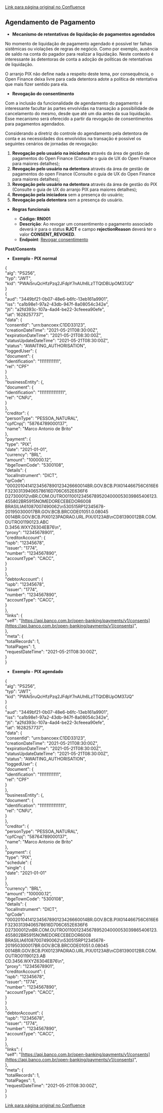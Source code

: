 [Link para página original no Confluence](https://openfinancebrasil.atlassian.net/wiki/spaces/OF/pages/17376464)

## **Agendamento de Pagamento**

- **Mecanismo de retentativas de liquidação de pagamentos agendados**

No momento de liquidação de pagamento agendado é possível ter falhas sistêmicas ou violações de regras de negócio. Como por exemplo, ausência de saldo na conta do pagador para realizar a liquidação. Neste contexto é interessante às detentoras de conta a adoção de políticas de retentativas de liquidação.

O arranjo PIX não define nada a respeito deste tema, por consequência, o Open Finance deixa livre para cada detentora adote a política de retentativa que mais fizer sentido para ela.

- **Revogação do consentimento**

Com a inclusão da funcionalidade de agendamento do pagamento é interessante facultar às partes envolvidas na transação a possibilidade de cancelamento do mesmo, desde que até um dia antes da sua liquidação. Esse mecanismo será oferecido a partir da revogação de consentimentos para pagamentos agendados.

Considerando a diretriz do controle do agendamento pela detentora de conta e as necessidades dos envolvidos na transação é possível os seguintes cenários de jornadas de revogação:

1. **Revogação pelo usuário na iniciadora** através da área de gestão de pagamentos do Open Finance (Consulte o guia de UX do Open Finance para maiores detalhes);
2. **Revogação pelo usuário na detentora** através da área de gestão de pagamentos do open Finance (Consulte o guia de UX do Open Finance para maiores detalhes);
3. **Revogação pelo usuário na detentora** através da área de gestão do PIX (Consulte o guia de UX do arranjo PIX para maiores detalhes);
4. **Revogação pela iniciadora** sem a presença do usuário;
5. **Revogação pela detentora** sem a presença do usuário.

- **Regras funcionais**

    - **Código: RN001**
    - **Descrição**: Ao revogar um consentimento o pagamento associado deverá ir para o status **RJCT** e campo **rejectionReason** deverá ter o valor **CONSENT\_REVOKED**.
    - **Endpoint**: [Revogar consentimento](https://openbankingbrasil.atlassian.net/wiki/spaces/DraftOF/pages/48726154/Informa+es+Gerais+-+Pagamentos+-+v1.1.0-rc1.0#Revogar-consentimento-de-pagamento:-%28PATCH-/payments/v1/consents/{consentId}%29)

**Post/Consents**

- **Exemplo - PIX normal**

{  
"alg": "PS256",  
"typ": "JWT",  
"kid": "PWAi5ruQcHfzPzq2JFdpY7nAUh6LzTTQtDBUpOM37JQ"  
}  
{  
"aud": "3449bf21-0b07-48e6-b6fc-13eb161a9901",  
"iss": "ca1b98e1-97a2-43db-947f-8a08054c342e",  
"jti": "a2fd393c-107a-4ad4-be22-3cfeeea90efe",  
"iat": 1628257737",  
"data": {  
"consentId": "urn:bancoex:C1DD33123",  
"creationDateTime": "2021-05-21T08:30:00Z",  
"expirationDateTime": "2021-05-21T08:30:00Z",  
"statusUpdateDateTime": "2021-05-21T08:30:00Z",  
"status": "AWAITING\_AUTHORISATION",  
"loggedUser": {  
"document": {  
"identification": "11111111111",  
"rel": "CPF"  
}  
},  
"businessEntity": {,  
"document": {  
"identification": "11111111111111",  
"rel": "CNPJ",  
}  
},  
"creditor": {  
"personType": "PESSOA\_NATURAL",  
"cpfCnpj": "58764789000137",  
"name": "Marco Antonio de Brito"  
},  
"payment": {  
"type": "PIX",  
"date": "2021-01-01",  
"currency": "BRL",  
"amount": "100000.12",  
"ibgeTownCode": "5300108",  
"details": {  
"localInstrument": "DICT",  
"qrCode": "00020104141234567890123426660014BR.GOV.BCB.PIX014466756C616E6F32303139406578616D706C652E636F6  
D27300012\nBR.COM.OUTRO011001234567895204000053039865406123.455802BR5915NOMEDORECEBEDOR6008  
BRASILIA61087007490062\n530515RP12345678-201950300017BR.GOV.BCB.BRCODE01051.0.08045  
0014BR.GOV.BCB.PIX0123PADRAO.URL.PIX/0123AB\nCD81390012BR.COM.OUTRO01190123.ABC  
D.3456.WXYZ6304EB76\n",  
"proxy": "12345678901",  
"creditorAccount": {  
"ispb": "12345678",  
"issuer": "1774",  
"number": "1234567890",  
"accountType": "CACC",  
}  
}  
},  
"debtorAccount": {  
"ispb": "12345678",  
"issuer": "1774",  
"number": "1234567890",  
"accountType": "CACC",  
}  
},  
"links": {  
"self": "[https://api.banco.com.br/open-banking/payments/v1/consents](https://api.banco.com.br/open-banking/payments/v1/consents)",  
},  
"meta": {  
"totalRecords": 1,  
"totalPages": 1,  
"requestDateTime": "2021-05-21T08:30:00Z",  
}  
}

- **Exemplo - PIX agendado**

{  
"alg": "PS256",  
"typ": "JWT",  
"kid": "PWAi5ruQcHfzPzq2JFdpY7nAUh6LzTTQtDBUpOM37JQ"  
}  
{  
"aud": "3449bf21-0b07-48e6-b6fc-13eb161a9901",  
"iss": "ca1b98e1-97a2-43db-947f-8a08054c342e",  
"jti": "a2fd393c-107a-4ad4-be22-3cfeeea90efe",  
"iat": 1628257737",  
"data": {  
"consentId": "urn:bancoex:C1DD33123",  
"creationDateTime": "2021-05-21T08:30:00Z",  
"expirationDateTime": "2021-05-21T08:30:00Z",  
"statusUpdateDateTime": "2021-05-21T08:30:00Z",  
"status": "AWAITING\_AUTHORISATION",  
"loggedUser": {  
"document": {  
"identification": "11111111111",  
"rel": "CPF"  
}  
},  
"businessEntity": {,  
"document": {  
"identification": "11111111111111",  
"rel": "CNPJ",  
}  
},  
"creditor": {  
"personType": "PESSOA\_NATURAL",  
"cpfCnpj": "58764789000137",  
"name": "Marco Antonio de Brito"  
},  
"payment": {  
"type": "PIX",  
"schedule": {  
"single": {  
"date": "2021-01-01"  
}  
},  
"currency": "BRL",  
"amount": "100000.12",  
"ibgeTownCode": "5300108",  
"details": {  
"localInstrument": "DICT",  
"qrCode": "00020104141234567890123426660014BR.GOV.BCB.PIX014466756C616E6F32303139406578616D706C652E636F6  
D27300012\nBR.COM.OUTRO011001234567895204000053039865406123.455802BR5915NOMEDORECEBEDOR6008  
BRASILIA61087007490062\n530515RP12345678-201950300017BR.GOV.BCB.BRCODE01051.0.08045  
0014BR.GOV.BCB.PIX0123PADRAO.URL.PIX/0123AB\nCD81390012BR.COM.OUTRO01190123.AB  
CD.3456.WXYZ6304EB76\n",  
"proxy": "12345678901",  
"creditorAccount": {  
"ispb": "12345678",  
"issuer": "1774",  
"number": "1234567890",  
"accountType": "CACC",  
}  
}  
},  
"debtorAccount": {  
"ispb": "12345678",  
"issuer": "1774",  
"number": "1234567890",  
"accountType": "CACC",  
}  
},  
"links": {  
"self": "[https://api.banco.com.br/open-banking/payments/v1/consents](https://api.banco.com.br/open-banking/payments/v1/consents)",  
},  
"meta": {  
"totalRecords": 1,  
"totalPages": 1,  
"requestDateTime": "2021-05-21T08:30:00Z",  
}  
}

[Link para página original no Confluence](https://openfinancebrasil.atlassian.net/wiki/spaces/OF/pages/17376464)